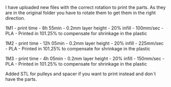 I have uploaded new files with the correct rotation to print the parts. As they are in the original folder you have to rotate them to get them in the right direction.

1M1 - print time - 8h 55min - 0.2mm layer height - 20% infill - 100mm/sec - PLA - Printed in 101.25% to compensate for shrinkage in the plastic

1M2 - print time - 12h 05min - 0.2mm layer height - 20% infill - 225mm/sec - PLA - Printed in 101.25% to compensate for shrinkage in the plastic

1M3 - print time - 4h 05min - 0.2mm layer height - 20% infill - 150mm/sec - PLA - Printed in 101.25% to compensate for shrinkage in the plastic


Added STL for pulleys and spacer if you want to print instead and don´t have the parts.
